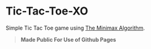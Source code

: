 # Tic-Tac-Toe-XO

Simple Tic Tac Toe game using [The Minimax Algorithm](https://en.wikipedia.org/wiki/Minimax).

>**Made Public For Use of Github Pages**
